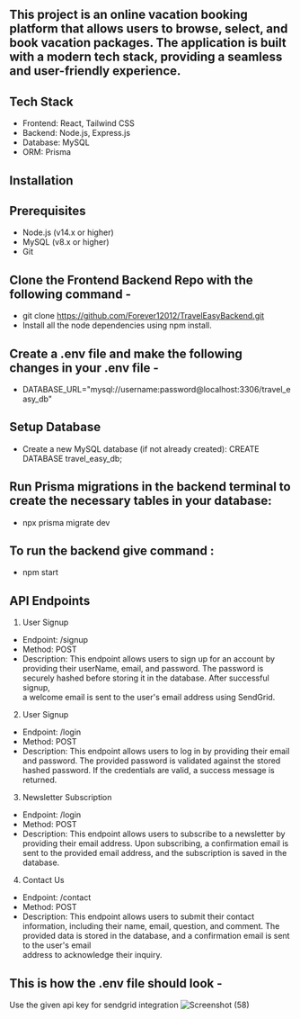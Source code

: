 This project is an online vacation booking platform that allows users to browse, select, and book vacation packages. The application is built with a modern tech stack, providing a seamless and user-friendly experience.
------------------------------------------------------------------------------------------------------------------------------------------------------------------------------------------------------------------

Tech Stack
-----------
 - Frontend: React, Tailwind CSS
 - Backend: Node.js, Express.js
 - Database: MySQL
 - ORM: Prisma

Installation
------------
Prerequisites
---------------

 - Node.js (v14.x or higher)
 - MySQL (v8.x or higher)
 - Git

Clone the Frontend Backend Repo with the following command - 
---------------------------------------------------------------
- git clone https://github.com/Forever12012/TravelEasyBackend.git
- Install all the node dependencies using npm install.

Create a .env file and make the following changes in your .env file -
----------------------------------------------------
- DATABASE_URL="mysql://username:password@localhost:3306/travel_easy_db"

Setup Database
---------------------------

- Create a new MySQL database (if not already created): CREATE DATABASE travel_easy_db;

Run Prisma migrations in the backend terminal to create the necessary tables in your database:
---------------------------------------------------------------------------------------------------

- npx prisma migrate dev

To run the backend give command : 
----------------------------------
- npm start

API Endpoints
-------------------

1) User Signup
  - Endpoint: /signup
  - Method: POST
  - Description: This endpoint allows users to sign up for an account by providing their userName, email, and password. The password is securely hashed before storing it in the database. After successful signup,  
    a welcome email is sent to the user's email address using SendGrid.

2) User Signup
  - Endpoint: /login
  - Method: POST
  - Description: This endpoint allows users to log in by providing their email and password. The provided password is validated against the stored hashed password. If the credentials are valid, a success message is returned.

3) Newsletter Subscription
  - Endpoint: /login
  - Method: POST
  - Description: This endpoint allows users to subscribe to a newsletter by providing their email address. Upon subscribing, a confirmation email is sent to the provided email address, and the subscription is saved in the database.

4) Contact Us
  - Endpoint: /contact
  - Method: POST
  - Description: This endpoint allows users to submit their contact information, including their name, email, question, and comment. The provided data is stored in the database, and a confirmation email is sent to the user's email     
    address to acknowledge their inquiry.

This is how the .env file should look - 
------------------------------------------------
Use the given api key for sendgrid integration
![Screenshot (58)](https://github.com/user-attachments/assets/5e6715df-bf20-47cd-b40d-f482335b40cb)

